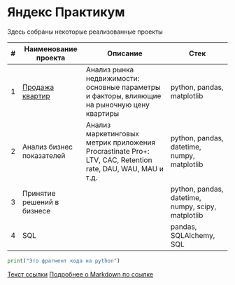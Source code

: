 # Яндекс Практикум
Здесь собраны некоторые реализованные проекты

| # | Наименование проекта | Описание | Стек |
| - | -------------------- | -------- | ---- |
|1|[Продажа квартир]()|Анализ рынка недвижимости: основные параметры и факторы, влияющие на рыночную цену квартиры|python, pandas, matplotlib|
|2|Анализ бизнес показателей|Анализ маркетинговых метрик приложения Procrastinate Pro+: LTV, CAC, Retention rate, DAU, WAU, MAU и т.д.|python, pandas, datetime, numpy, matplotlib|
|3|Принятие решений в бизнесе||python, pandas, datetime, numpy, scipy, matplotlib|
|4|SQL||pandas, SQLAlchemy, SQL|

 


```python
print("Это фрагмент кода на python")
```
[Текст ссылки](адрес://ссылки.здесь "Заголовок ссылки")
[Подробнее о Markdown по ссылке](https://daringfireball.net/projects/markdown/)

